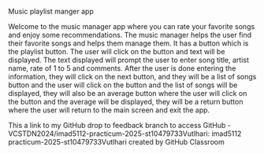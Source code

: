 Music playlist manger app 

Welcome to the music manager app where you can rate your favorite songs and enjoy 
some recommendations. 
The music manager helps the user find their favorite songs and helps them manage them. 
It has a button which is the playlist button. The user will click on the button and text will be 
displayed. The text displayed will prompt the user to enter song title, artist name, rate of 1 
to 5 and comments. 
After the user is done entering the information, they will click on the next button, and they 
will be a list of songs button and the user will click on the button and the list of songs will 
be displayed, they will also be an average button where the user will click on the button 
and the average will be displayed, they will be a return button where the user will return to 
the main screen and exit the app. 

This a link to my GitHub drop to feedback branch to access 
GitHub - VCSTDN2024/imad5112-practicum-2025-st10479733Vutlhari: imad5112
practicum-2025-st10479733Vutlhari created by GitHub Classroom

